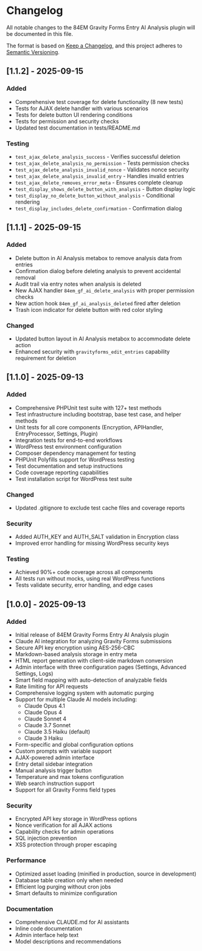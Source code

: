 # Changelog

All notable changes to the 84EM Gravity Forms Entry AI Analysis plugin will be documented in this file.

The format is based on [Keep a Changelog](https://keepachangelog.com/en/1.0.0/),
and this project adheres to [Semantic Versioning](https://semver.org/spec/v2.0.0.html).

## [1.1.2] - 2025-09-15

### Added
- Comprehensive test coverage for delete functionality (8 new tests)
- Tests for AJAX delete handler with various scenarios
- Tests for delete button UI rendering conditions
- Tests for permission and security checks
- Updated test documentation in tests/README.md

### Testing
- `test_ajax_delete_analysis_success` - Verifies successful deletion
- `test_ajax_delete_analysis_no_permission` - Tests permission checks
- `test_ajax_delete_analysis_invalid_nonce` - Validates nonce security
- `test_ajax_delete_analysis_invalid_entry` - Handles invalid entries
- `test_ajax_delete_removes_error_meta` - Ensures complete cleanup
- `test_display_shows_delete_button_with_analysis` - Button display logic
- `test_display_no_delete_button_without_analysis` - Conditional rendering
- `test_display_includes_delete_confirmation` - Confirmation dialog

## [1.1.1] - 2025-09-15

### Added
- Delete button in AI Analysis metabox to remove analysis data from entries
- Confirmation dialog before deleting analysis to prevent accidental removal
- Audit trail via entry notes when analysis is deleted
- New AJAX handler `84em_gf_ai_delete_analysis` with proper permission checks
- New action hook `84em_gf_ai_analysis_deleted` fired after deletion
- Trash icon indicator for delete button with red color styling

### Changed
- Updated button layout in AI Analysis metabox to accommodate delete action
- Enhanced security with `gravityforms_edit_entries` capability requirement for deletion

## [1.1.0] - 2025-09-13

### Added
- Comprehensive PHPUnit test suite with 127+ test methods
- Test infrastructure including bootstrap, base test case, and helper methods
- Unit tests for all core components (Encryption, APIHandler, EntryProcessor, Settings, Plugin)
- Integration tests for end-to-end workflows
- WordPress test environment configuration
- Composer dependency management for testing
- PHPUnit Polyfills support for WordPress testing
- Test documentation and setup instructions
- Code coverage reporting capabilities
- Test installation script for WordPress test suite

### Changed
- Updated .gitignore to exclude test cache files and coverage reports

### Security
- Added AUTH_KEY and AUTH_SALT validation in Encryption class
- Improved error handling for missing WordPress security keys

### Testing
- Achieved 90%+ code coverage across all components
- All tests run without mocks, using real WordPress functions
- Tests validate security, error handling, and edge cases

## [1.0.0] - 2025-09-13

### Added
- Initial release of 84EM Gravity Forms Entry AI Analysis plugin
- Claude AI integration for analyzing Gravity Forms submissions
- Secure API key encryption using AES-256-CBC
- Markdown-based analysis storage in entry meta
- HTML report generation with client-side markdown conversion
- Admin interface with three configuration pages (Settings, Advanced Settings, Logs)
- Smart field mapping with auto-detection of analyzable fields
- Rate limiting for API requests
- Comprehensive logging system with automatic purging
- Support for multiple Claude AI models including:
  - Claude Opus 4.1
  - Claude Opus 4
  - Claude Sonnet 4
  - Claude 3.7 Sonnet
  - Claude 3.5 Haiku (default)
  - Claude 3 Haiku
- Form-specific and global configuration options
- Custom prompts with variable support
- AJAX-powered admin interface
- Entry detail sidebar integration
- Manual analysis trigger button
- Temperature and max tokens configuration
- Web search instruction support
- Support for all Gravity Forms field types

### Security
- Encrypted API key storage in WordPress options
- Nonce verification for all AJAX actions
- Capability checks for admin operations
- SQL injection prevention
- XSS protection through proper escaping

### Performance
- Optimized asset loading (minified in production, source in development)
- Database table creation only when needed
- Efficient log purging without cron jobs
- Smart defaults to minimize configuration

### Documentation
- Comprehensive CLAUDE.md for AI assistants
- Inline code documentation
- Admin interface help text
- Model descriptions and recommendations
